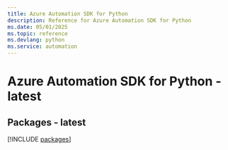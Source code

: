 ```yaml
---
title: Azure Automation SDK for Python
description: Reference for Azure Automation SDK for Python
ms.date: 05/01/2025
ms.topic: reference
ms.devlang: python
ms.service: automation
---
```

# Azure Automation SDK for Python - latest
## Packages - latest
[!INCLUDE [packages](automation-index.md)]